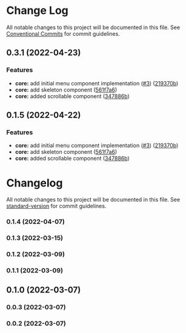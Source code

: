 # Change Log

All notable changes to this project will be documented in this file.
See [Conventional Commits](https://conventionalcommits.org) for commit guidelines.

## 0.3.1 (2022-04-23)


### Features

* **core:** add initial menu component implementation ([#3](https://github.com/haiilo/catalyst/issues/3)) ([219370b](https://github.com/haiilo/catalyst/commit/219370bf5957585c23aab2b728dff0812da2c3a6))
* **core:** add skeleton component ([561f7a6](https://github.com/haiilo/catalyst/commit/561f7a627770aaef6daadca0acc5c0c858261320))
* **core:** added scrollable component ([347886b](https://github.com/haiilo/catalyst/commit/347886b2782801e445da7afc2f768aa531862084))





## 0.1.5 (2022-04-22)


### Features

* **core:** add initial menu component implementation ([#3](https://github.com/haiilo/catalyst/issues/3)) ([219370b](https://github.com/haiilo/catalyst/commit/219370bf5957585c23aab2b728dff0812da2c3a6))
* **core:** add skeleton component ([561f7a6](https://github.com/haiilo/catalyst/commit/561f7a627770aaef6daadca0acc5c0c858261320))
* **core:** added scrollable component ([347886b](https://github.com/haiilo/catalyst/commit/347886b2782801e445da7afc2f768aa531862084))





# Changelog

All notable changes to this project will be documented in this file. See [standard-version](https://github.com/conventional-changelog/standard-version) for commit guidelines.

### 0.1.4 (2022-04-07)

### 0.1.3 (2022-03-15)

### 0.1.2 (2022-03-09)

### 0.1.1 (2022-03-09)

## 0.1.0 (2022-03-07)

### 0.0.3 (2022-03-07)

### 0.0.2 (2022-03-07)

